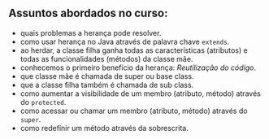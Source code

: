 ## Assuntos abordados no curso: 
- quais problemas a herança pode resolver.
- como usar herança no Java através de palavra chave `extends`.
- ao herdar, a classe filha ganha todas as características (atributos) e todas as funcionalidades (métodos) da classe mãe.
- conhecemos o primeiro benefício da herança: *Reutilização do código*.
- que classe mãe é chamada de super ou base class.
- que a classe filha também é chamada de sub class.  
- como aumentar a visibilidade de um membro (atributo, método) através do `protected`.
- como acessar ou chamar um membro (atributo, método) através do `super`.
- como redefinir um método através da sobrescrita.


